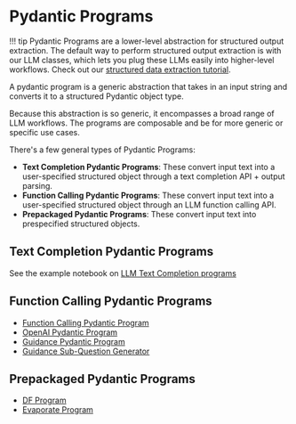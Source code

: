 # Pydantic Programs

!!! tip
    Pydantic Programs are a lower-level abstraction for structured output extraction. The default way to perform structured output extraction is with our LLM classes, which lets you plug these LLMs easily into higher-level workflows. Check out our [structured data extraction tutorial](/python/framework/understanding/extraction).

A pydantic program is a generic abstraction that takes in an input string and converts it to a structured Pydantic object type.

Because this abstraction is so generic, it encompasses a broad range of LLM workflows. The programs are composable and be for more generic or specific use cases.

There's a few general types of Pydantic Programs:

- **Text Completion Pydantic Programs**: These convert input text into a user-specified structured object through a text completion API + output parsing.
- **Function Calling Pydantic Programs**: These convert input text into a user-specified structured object through an LLM function calling API.
- **Prepackaged Pydantic Programs**: These convert input text into prespecified structured objects.

## Text Completion Pydantic Programs

See the example notebook on [LLM Text Completion programs](/python/examples/output_parsing/llm_program)

## Function Calling Pydantic Programs

- [Function Calling Pydantic Program](/python/examples/output_parsing/function_program)
- [OpenAI Pydantic Program](/python/examples/output_parsing/openai_pydantic_program)
- [Guidance Pydantic Program](/python/examples/output_parsing/guidance_pydantic_program)
- [Guidance Sub-Question Generator](/python/examples/output_parsing/guidance_sub_question)

## Prepackaged Pydantic Programs

- [DF Program](/python/examples/output_parsing/df_program)
- [Evaporate Program](/python/examples/output_parsing/evaporate_program)
